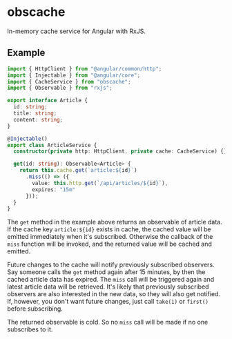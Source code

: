 # obscache

In-memory cache service for Angular with RxJS.

## Example

```typescript
import { HttpClient } from "@angular/common/http";
import { Injectable } from "@angular/core";
import { CacheService } from "obscache";
import { Observable } from "rxjs";

export interface Article {
  id: string;
  title: string;
  content: string;
}

@Injectable()
export class ArticleService {
  constructor(private http: HttpClient, private cache: CacheService) {}

  get(id: string): Observable<Article> {
    return this.cache.get(`article:${id}`)
      .miss(() => ({
        value: this.http.get(`/api/articles/${id}`),
        expires: "15m"
      }));
  }
}
```

The `get` method in the example above returns an observable of article data.
If the cache key `article:${id}` exists in cache, the cached value will be
emitted immediately when it's subscribed. Otherwise the callback of the
`miss` function will be invoked, and the returned value will be cached and
emitted.

Future changes to the cache will notify previously subscribed observers. Say
someone calls the `get` method again after 15 minutes, by then the cached
article data has expired. The `miss` call will be triggered again and latest
article data will be retrieved. It's likely that previously subscribed observers
are also interested in the new data, so they will also get notified. If,
however, you don't want future changes, just call `take(1)` or `first()` before
subscribing.

The returned observable is cold. So no `miss` call will be made if no one
subscribes to it.
